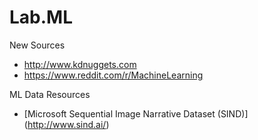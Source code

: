 # Lab.ML

New Sources
* http://www.kdnuggets.com
* https://www.reddit.com/r/MachineLearning

ML Data Resources
* [Microsoft Sequential Image Narrative Dataset (SIND)] (http://www.sind.ai/)


